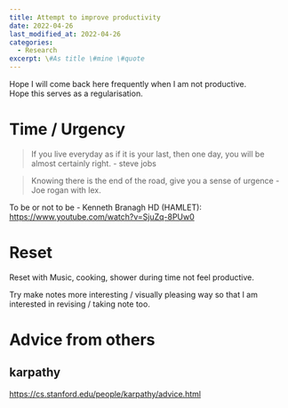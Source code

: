 ```yaml
---
title: Attempt to improve productivity
date: 2022-04-26
last_modified_at: 2022-04-26
categories:
  - Research
excerpt: \#As title \#mine \#quote
---
```




Hope I will come back here frequently when I am not productive.  
Hope this serves as a regularisation.  

# Time / Urgency

> If you live everyday as if it is your last, 
> then one day, you will be almost certainly right. - steve jobs

> Knowing there is the end of the road, give you a sense of urgence - Joe rogan with lex.

To be or not to be - Kenneth Branagh HD (HAMLET): https://www.youtube.com/watch?v=SjuZq-8PUw0

# Reset

Reset with Music, cooking, shower during time not feel productive.

Try make notes more interesting / visually pleasing way so that I am interested in revising / taking note too.

# Advice from others

## karpathy
https://cs.stanford.edu/people/karpathy/advice.html